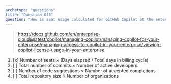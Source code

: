 ```yaml
---
archetype: "questions"
title: "Question 023"
question: "How is seat usage calculated for GitHub Copilot at the enterprise level during a billing cycle?"
---
```


> https://docs.github.com/en/enterprise-cloud@latest/copilot/managing-copilot/managing-copilot-for-your-enterprise/managing-access-to-copilot-in-your-enterprise/viewing-copilot-license-usage-in-your-enterprise 
1. [x] Number of seats × (Days elapsed / Total days in billing cycle)
1. [ ] Total number of commits × Number of active developers
1. [ ] Number of code suggestions × Number of accepted completions
1. [ ] Total repository size × Number of organizations
